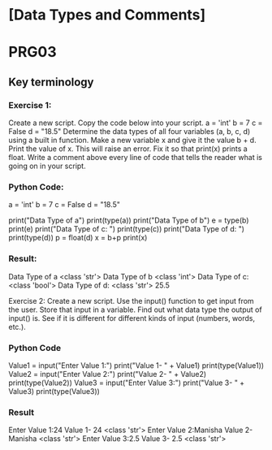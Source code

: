 # [Data Types and Comments]
# PRG03

## Key terminology

### Exercise 1:
Create a new script.
Copy the code below into your script.
a = 'int'
b = 7
c = False
d = "18.5"
Determine the data types of all four variables (a, b, c, d) using a built in function.
Make a new variable x and give it the value b + d. Print the value of x. This will raise an error. Fix it so that print(x) prints a float.
Write a comment above every line of code that tells the reader what is going on in your script.

### Python Code:
a = 'int'
b = 7
c = False
d = "18.5"

print("Data Type of a")
print(type(a))
print("Data Type of b")
e = type(b)
print(e)
print("Data Type of c: ")
print(type(c))
print("Data Type of d: ")
print(type(d))
p = float(d)
x = b+p
print(x)

### Result:

Data Type of a
<class 'str'>
Data Type of b
<class 'int'>
Data Type of c:
<class 'bool'>
Data Type of d:
<class 'str'>
25.5

Exercise 2:
Create a new script.
Use the input() function to get input from the user. Store that input in a variable.
Find out what data type the output of input() is. See if it is different for different kinds of input (numbers, words, etc.).


### Python Code

Value1 = input("Enter Value 1:")
print("Value 1- " + Value1)
print(type(Value1))
Value2 = input("Enter Value 2:")
print("Value 2- " + Value2)
print(type(Value2))
Value3 = input("Enter Value 3:")
print("Value 3- " + Value3)
print(type(Value3))

### Result

Enter Value 1:24
Value 1- 24
<class 'str'>
Enter Value 2:Manisha
Value 2- Manisha
<class 'str'>
Enter Value 3:2.5
Value 3- 2.5
<class 'str'>

